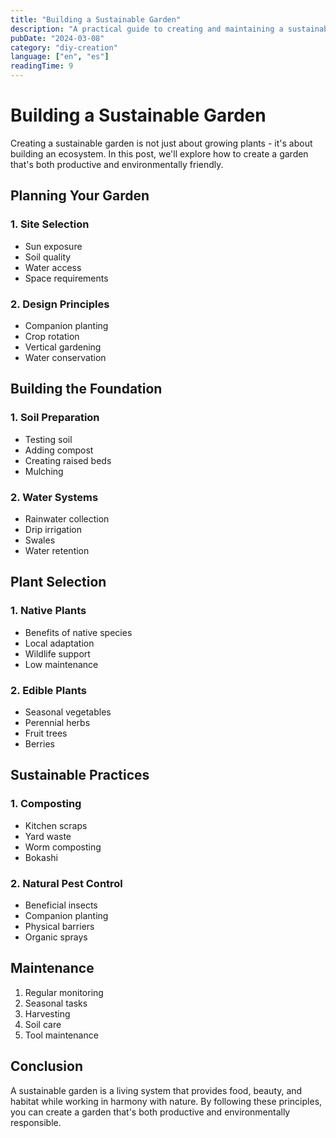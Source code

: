 ```yaml
---
title: "Building a Sustainable Garden"
description: "A practical guide to creating and maintaining a sustainable garden in your backyard."
pubDate: "2024-03-08"
category: "diy-creation"
language: ["en", "es"]
readingTime: 9
---
```


# Building a Sustainable Garden

Creating a sustainable garden is not just about growing plants - it's about building an ecosystem. In this post, we'll explore how to create a garden that's both productive and environmentally friendly.

## Planning Your Garden

### 1. Site Selection

- Sun exposure
- Soil quality
- Water access
- Space requirements

### 2. Design Principles

- Companion planting
- Crop rotation
- Vertical gardening
- Water conservation

## Building the Foundation

### 1. Soil Preparation

- Testing soil
- Adding compost
- Creating raised beds
- Mulching

### 2. Water Systems

- Rainwater collection
- Drip irrigation
- Swales
- Water retention

## Plant Selection

### 1. Native Plants

- Benefits of native species
- Local adaptation
- Wildlife support
- Low maintenance

### 2. Edible Plants

- Seasonal vegetables
- Perennial herbs
- Fruit trees
- Berries

## Sustainable Practices

### 1. Composting

- Kitchen scraps
- Yard waste
- Worm composting
- Bokashi

### 2. Natural Pest Control

- Beneficial insects
- Companion planting
- Physical barriers
- Organic sprays

## Maintenance

1. Regular monitoring
2. Seasonal tasks
3. Harvesting
4. Soil care
5. Tool maintenance

## Conclusion

A sustainable garden is a living system that provides food, beauty, and habitat while working in harmony with nature. By following these principles, you can create a garden that's both productive and environmentally responsible.
